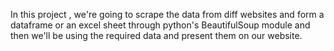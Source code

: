 In this project , we're going to scrape the data from diff websites and form a dataframe or an excel sheet through python's BeautifulSoup module and then we'll be using
the required data and present them on our website.
